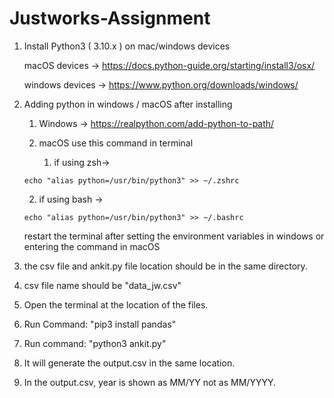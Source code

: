 # Justworks-Assignment

1. Install Python3 ( 3.10.x ) on mac/windows devices

   macOS devices -> https://docs.python-guide.org/starting/install3/osx/

   windows devices -> https://www.python.org/downloads/windows/
2. Adding python in windows / macOS after installing

   1. Windows -> https://realpython.com/add-python-to-path/
   2. macOS use this command in terminal

      1. if using zsh->

   ```
   echo "alias python=/usr/bin/python3" >> ~/.zshrc
   ```
   2. if using bash ->

   ```
   echo "alias python=/usr/bin/python3" >> ~/.bashrc
   ```
   restart the terminal after setting the environment variables in windows or entering the command in macOS
3. the csv file and ankit.py file location should be in the same directory.
4. csv file name should be "data_jw.csv"
5. Open the terminal at the location of the files.
6. Run Command: "pip3 install pandas"
7. Run command: "python3 ankit.py"
8. It will generate the output.csv in the same location.
9. In the output.csv, year is shown as MM/YY not as MM/YYYY.
